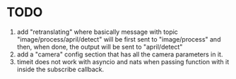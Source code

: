 # TODO

1. add "retranslating" where basically message with topic "image/process/april/detect" will be first sent to "image/process" and then, when done, the output will be sent to "april/detect"
2. add a "camera" config section that has all the camera parameters in it.
3. timeit does not work with asyncio and nats when passing function with it inside the subscribe callback.
